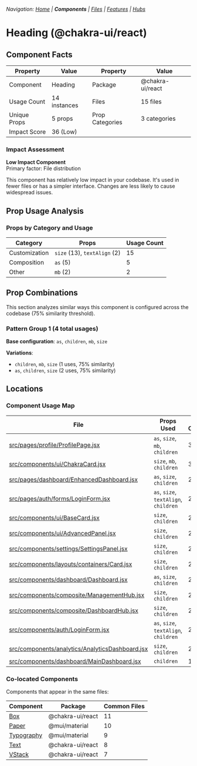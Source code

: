 
*Navigation: [Home](../../index.md) | **Components** | [Files](../../files.md) | [Features](../../features.md) | [Hubs](../../hubs.md)*



# Heading (@chakra-ui/react)

## Component Facts

| Property | Value | Property | Value |
|----------|-------|----------|-------|
| Component | Heading | Package | @chakra-ui/react |
| Usage Count | 14 instances | Files | 15 files |
| Unique Props | 5 props | Prop Categories | 3 categories |
| Impact Score | 36 (Low) | | |

### Impact Assessment

**Low Impact Component**  
Primary factor: File distribution

This component has relatively low impact in your codebase. It&#x27;s used in fewer files or has a simpler interface. Changes are less likely to cause widespread issues.

## Prop Usage Analysis

### Props by Category and Usage

| Category | Props | Usage Count |
|----------|-------|-------------|
| Customization | `size` (13), `textAlign` (2) | 15 |
| Composition | `as` (5) | 5 |
| Other | `mb` (2) | 2 |

## Prop Combinations

This section analyzes similar ways this component is configured across the codebase (75% similarity threshold).

### Pattern Group 1 (4 total usages)

**Base configuration**: `as`, `children`, `mb`, `size`

**Variations**:
- `children`, `mb`, `size` (1 uses, 75% similarity)
- `as`, `children`, `size` (2 uses, 75% similarity)


## Locations

### Component Usage Map

| File | Props Used | Prop Categories |
|------|------------|----------------|
| [src/pages/profile/ProfilePage.jsx](https://github.com/star4beam/react-import-analyzer/blob/main/test-project/src/pages/profile/ProfilePage.jsx) | `as`, `size`, `mb`, `children` | 3 |
| [src/components/ui/ChakraCard.jsx](https://github.com/star4beam/react-import-analyzer/blob/main/test-project/src/components/ui/ChakraCard.jsx) | `size`, `mb`, `children` | 3 |
| [src/pages/dashboard/EnhancedDashboard.jsx](https://github.com/star4beam/react-import-analyzer/blob/main/test-project/src/pages/dashboard/EnhancedDashboard.jsx) | `as`, `size`, `children` | 2 |
| [src/pages/auth/forms/LoginForm.jsx](https://github.com/star4beam/react-import-analyzer/blob/main/test-project/src/pages/auth/forms/LoginForm.jsx) | `as`, `size`, `textAlign`, `children` | 2 |
| [src/components/ui/BaseCard.jsx](https://github.com/star4beam/react-import-analyzer/blob/main/test-project/src/components/ui/BaseCard.jsx) | `size`, `children` | 2 |
| [src/components/ui/AdvancedPanel.jsx](https://github.com/star4beam/react-import-analyzer/blob/main/test-project/src/components/ui/AdvancedPanel.jsx) | `size`, `children` | 2 |
| [src/components/settings/SettingsPanel.jsx](https://github.com/star4beam/react-import-analyzer/blob/main/test-project/src/components/settings/SettingsPanel.jsx) | `size`, `children` | 2 |
| [src/components/layouts/containers/Card.jsx](https://github.com/star4beam/react-import-analyzer/blob/main/test-project/src/components/layouts/containers/Card.jsx) | `size`, `children` | 2 |
| [src/components/dashboard/Dashboard.jsx](https://github.com/star4beam/react-import-analyzer/blob/main/test-project/src/components/dashboard/Dashboard.jsx) | `as`, `size`, `children` | 2 |
| [src/components/composite/ManagementHub.jsx](https://github.com/star4beam/react-import-analyzer/blob/main/test-project/src/components/composite/ManagementHub.jsx) | `size`, `children` | 2 |
| [src/components/composite/DashboardHub.jsx](https://github.com/star4beam/react-import-analyzer/blob/main/test-project/src/components/composite/DashboardHub.jsx) | `size`, `children` | 2 |
| [src/components/auth/LoginForm.jsx](https://github.com/star4beam/react-import-analyzer/blob/main/test-project/src/components/auth/LoginForm.jsx) | `as`, `size`, `textAlign`, `children` | 2 |
| [src/components/analytics/AnalyticsDashboard.jsx](https://github.com/star4beam/react-import-analyzer/blob/main/test-project/src/components/analytics/AnalyticsDashboard.jsx) | `size`, `children` | 2 |
| [src/components/dashboard/MainDashboard.jsx](https://github.com/star4beam/react-import-analyzer/blob/main/test-project/src/components/dashboard/MainDashboard.jsx) | `children` | 1 |

### Co-located Components
Components that appear in the same files:

| Component | Package | Common Files |
|-----------|---------|--------------|
| [Box](../@chakra-ui_react/Box.md) | @chakra-ui/react | 11 |
| [Paper](../@mui_material/Paper.md) | @mui/material | 10 |
| [Typography](../@mui_material/Typography.md) | @mui/material | 9 |
| [Text](../@chakra-ui_react/Text.md) | @chakra-ui/react | 8 |
| [VStack](../@chakra-ui_react/VStack.md) | @chakra-ui/react | 7 |
